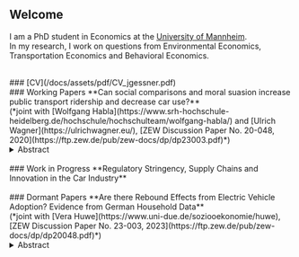 ## Welcome

I am a PhD student in Economics at the [University of Mannheim](https://www.uni-mannheim.de/gess/).<br/>
In my research, I work on questions from Environmental Economics, Transportation Economics and Behavioral Economics.

<br/>
### [CV](/docs/assets/pdf/CV_jgessner.pdf)
<br/>
### Working Papers
**Can social comparisons and moral suasion increase public transport ridership and decrease car use?**<br/> (*joint with [Wolfgang Habla](https://www.srh-hochschule-heidelberg.de/hochschule/hochschulteam/wolfgang-habla/) and [Ulrich Wagner](https://ulrichwagner.eu/), [ZEW Discussion Paper No. 20-048, 2020](https://ftp.zew.de/pub/zew-docs/dp/dp23003.pdf)*)
<details>
  <summary>Abstract</summary>
Under pressure to reduce corporate CO$_2$ emissions, companies are beginning to replace subsidized company car schemes with so-called mobility budgets that employees can spend on leisure and commuting trips, using a broad range of transport modes. Given their novelty, little is known about how mobility budgets should be designed to encourage sustainable choices. Since prices play a limited role in this subsidized setting, our study focuses on behavioral interventions. In a field experiment with 341 employees of a large German company, we test whether social comparisons, either in isolation or in combination with a climate-related moral appeal, can change the use of public and car-related transportation. We find strong evidence for a reduction in car-related mobility in response to the combined treatment, which is driven by taxi and ride-sharing services. This is accompanied by substitution towards micromobility, i.e., transport modes such as shared e-scooters or bikes, but not towards public transport. We do not find any effects of the social comparison alone. Our results demonstrate that small, norm-based nudges can change transportation behavior, albeit for a limited time. 
</details>
<br/>
### Work in Progress
**Regulatory Stringency, Supply Chains and Innovation in the Car Industry**<br/>
<br/>
### Dormant Papers
**Are there Rebound Effects from Electric Vehicle Adoption? Evidence from German Household Data** <br/> (*joint with [Vera Huwe](https://www.uni-due.de/soziooekonomie/huwe), [ZEW Discussion Paper No. 23-003, 2023](https://ftp.zew.de/pub/zew-docs/dp/dp20048.pdf)*)
<details>
  <summary>Abstract</summary>
    We analyze rebound effects of electric vehicle adoption on both the extensive (vehicle ownership) and the intensive (vehicle mileage) margin using cross-sectional household level data on vehilce ownership and use from Germany. For the identification of changes in the number of cars owned after electric vehicle adoption, we predict counterfactual car ownership using a supervised learning approach. We then investigate the effect of electric vehicle adoption on household mileage based on a matching of households owning electric vehicles to similar owners of conventional cars. We cannot verify a significant increase in the number of cars owned for households with one electric and one conventional vehicle. However, electric vehicle ownership is associated with a significant reduction in annual mileage of -23 % of the sample mean. For the selection of covariates for matching, we contrast an ad hoc variable selection with a data-driven variable selection method (double LASSO). Here, we find that the data-driven variable selection changes the magnitude of the estimation results substantially.
</details>
      
